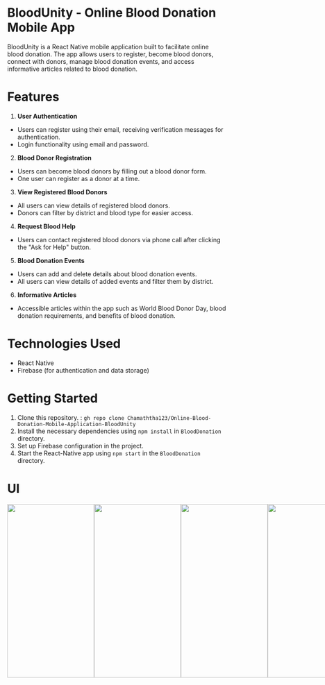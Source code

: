 # BloodUnity - Online Blood Donation Mobile App

BloodUnity is a React Native mobile application built to facilitate online blood donation. The app allows users to register, become blood donors, connect with donors, manage blood donation events, and access informative articles related to blood donation.

# Features

1. <b>User Authentication</b>
<ul>
<li>Users can register using their email, receiving verification messages for authentication.</li>
<li>Login functionality using email and password.</li>
</ul>

2. <b>Blood Donor Registration</b>
<ul>
<li>Users can become blood donors by filling out a blood donor form.</li>
<li>One user can register as a donor at a time.</li>
</ul>

3. <b>View Registered Blood Donors</b>
<ul>
<li>All users can view details of registered blood donors.</li>
<li>Donors can filter by district and blood type for easier access.</li>
</ul>

4. <b>Request Blood Help</b>
<ul>
<li>Users can contact registered blood donors via phone call after clicking the "Ask for Help" button.</li>
</ul>

5. <b>Blood Donation Events</b>
<ul>
<li>Users can add and delete details about blood donation events.</li>
<li>All users can view details of added events and filter them by district.</li>
</ul>

6. <b>Informative Articles</b>
<ul>
<li>Accessible articles within the app such as World Blood Donor Day, blood donation requirements, and benefits of blood donation.</li>
</ul>

# Technologies Used

<ul>
<li>React Native</li>
<li>Firebase (for authentication and data storage)</li>
</ul>

# Getting Started
1. Clone this repository. : `gh repo clone Chamaththa123/Online-Blood-Donation-Mobile-Application-BloodUnity`<br>
2. Install the necessary dependencies using `npm install` in `BloodDonation`  directory.<br>
3. Set up Firebase configuration in the project.
4. Start the  React-Native app using `npm start` in the `BloodDonation` directory.

# UI

<div style="display: flex; justify-content: space-between;">
  <img src="https://firebasestorage.googleapis.com/v0/b/blood-donation-ac142.appspot.com/o/Screenshot_20231127-123241_Expo%20Go.jpg?alt=media&token=6d5f5682-f579-4657-8998-39716141a620" width="200" height='400'> 
  <img src="https://firebasestorage.googleapis.com/v0/b/blood-donation-ac142.appspot.com/o/Screenshot_20231127-142214_Expo%20Go.jpg?alt=media&token=73b61026-7793-4f77-8acd-4715b900fb97" width="200" height='400'>
  <img src="https://firebasestorage.googleapis.com/v0/b/blood-donation-ac142.appspot.com/o/Screenshot_20231127-142208_Expo%20Go.jpg?alt=media&token=328921da-206a-4095-89bf-2fca485a0719" width="200" height='400'>
  <img src="https://firebasestorage.googleapis.com/v0/b/blood-donation-ac142.appspot.com/o/Screenshot_20231127-143318_Expo%20Go.jpg?alt=media&token=4e6c4e15-0a11-4438-9722-176342023f21" width="200" height='400'>
  <img src="https://firebasestorage.googleapis.com/v0/b/blood-donation-ac142.appspot.com/o/Screenshot_20231127-143405_Expo%20Go%20(1).jpg?alt=media&token=1cdd9e05-7d17-4953-9e5a-2bc85a17c9e4" width="200"  height='400'>
  <img src="https://firebasestorage.googleapis.com/v0/b/blood-donation-ac142.appspot.com/o/Screenshot_20231127-143408_Expo%20Go.jpg?alt=media&token=bf94c139-a39e-4cf4-8b21-7dc39f7bb89c" width="200" height='400'>
  
  <img src="https://firebasestorage.googleapis.com/v0/b/blood-donation-ac142.appspot.com/o/Screenshot_20231127-143347_Expo%20Go.jpg?alt=media&token=a2de07fb-7f80-4604-8e32-e06ee89c7959" width="200"  height='400'>

  <img src="https://firebasestorage.googleapis.com/v0/b/blood-donation-ac142.appspot.com/o/Screenshot_20231127-143354_Expo%20Go.jpg?alt=media&token=e6846146-140a-4630-a373-ddadc8224a49" width="200"  height='400'>
  
  <img src="https://firebasestorage.googleapis.com/v0/b/blood-donation-ac142.appspot.com/o/Screenshot_20231127-143418_Expo%20Go.jpg?alt=media&token=c7ed4b46-0f74-4d40-a4dc-4a4b267e40e3" width="200"  height='400'>
  <img src="https://firebasestorage.googleapis.com/v0/b/blood-donation-ac142.appspot.com/o/Screenshot_20231127-143423_Expo%20Go.jpg?alt=media&token=50350a8a-0d5e-4fe0-8103-44741696e986" width="200"  height='400'>
  <img src="https://firebasestorage.googleapis.com/v0/b/blood-donation-ac142.appspot.com/o/Screenshot_20231127-143430_Expo%20Go.jpg?alt=media&token=d4b55545-da10-4f1b-baf3-e45ca6fc71b1" width="200"  height='400'>
</div>